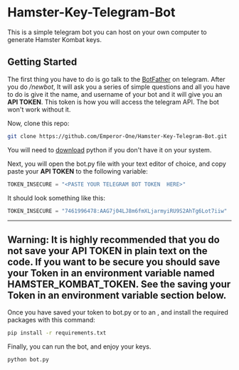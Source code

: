 # Hamster-Key-Telegram-Bot

This is a simple telegram bot you can host on your own computer to generate 
Hamster Kombat keys.

## Getting Started

The first thing you have to do is go talk to the [BotFather](https://t.me/BotFather) on telegram.
After you do _/newbot_, It will ask you a series of simple questions and all you
have to do is give it the name, and username of your bot and it will give you
an **API TOKEN**. This token is how you will access the telegram API. The bot
won't work without it.

Now, clone this repo:
```sh
git clone https://github.com/Emperor-One/Hamster-Key-Telegram-Bot.git
```
You will need to [download](https://www.python.org/downloads/) python if you don't have it on your system.

Next, you will open the bot.py file with your text editor of choice, and copy  
paste your **API TOKEN** to the following variable:
```python
TOKEN_INSECURE = "<PASTE YOUR TELEGRAM BOT TOKEN  HERE>"
```
It should look something like this:
```python
TOKEN_INSECURE = "7461996478:AAG7j04LJ8m6fmXLjarmyiRU9S2AhTg6Lot7iiw"
```
---
Warning: It is highly recommended that you do not save your API TOKEN in plain text
on the code. If you want to be secure you should save your Token in an environment
variable named HAMSTER\_KOMBAT\_TOKEN. See the saving your Token in an environment variable
section below.
---

Once you have saved your token to bot.py or to an , and install the required packages with this command:
```sh
pip install -r requirements.txt
```

Finally, you can run the bot, and enjoy your keys.
```sh
python bot.py
```


